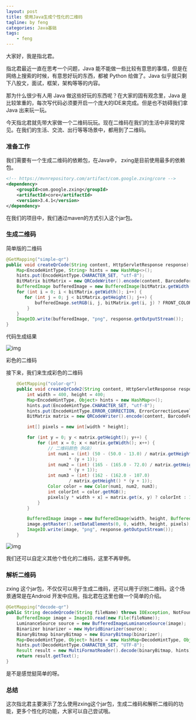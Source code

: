 ```yaml
---
layout: post
title: 使用Java生成个性化的二维码
tagline: by feng
categories: Java基础
tags: 
    - feng
---
```



大家好，我是指北君。

指北君最近一直在思考一个问题，Java 能不能做一些比较有意思的事情，但是在网络上搜索的时候，有意思好玩的东西，都被 Python 给做了。Java 似乎就只剩下八股文，面试，框架，架构等等的内容。 

那为什么很少有人用 Java 做这些好玩的东西呢？在大家的固有观念里，Java 是比较笨重的，每次写代码必须要开启一个庞大的IDE来完成。但是也不妨碍我们拿 Java 出来玩一玩。

<!--more-->

今天指北君就先带大家做一个二维码玩玩。现在二维码在我们的生活中非常的常见。在我们的生活、交流、出行等等场景中，都用到了二维码。

### 准备工作

我们需要有一个生成二维码的依赖包，在Java中， zxing是目前使用最多的依赖包。

```xml
<!-- https://mvnrepository.com/artifact/com.google.zxing/core -->
<dependency>
    <groupId>com.google.zxing</groupId>
    <artifactId>core</artifactId>
    <version>3.4.1</version>
</dependency>
```

在我们的项目中，我们通过maven的方式引入这个jar包。

### 生成二维码

简单版的二维码

```java 
@GetMapping("simple-qr")
public void createQrCode(String content, HttpServletResponse response) throws WriterException, IOException {
    Map<EncodeHintType, String> hints = new HashMap<>();
    hints.put(EncodeHintType.CHARACTER_SET, "utf-8");
	BitMatrix bitMatrix = new QRCodeWriter().encode(content, BarcodeFormat.QR_CODE, 120, 120, hints);
    BufferedImage bufferedImage = new BufferedImage(bitMatrix.getWidth(), bitMatrix.getHeight(), BufferedImage.TYPE_INT_RGB);
    for (int i = 0; i < bitMatrix.getWidth(); i++) {
       for (int j = 0; j < bitMatrix.getHeight(); j++) {
           bufferedImage.setRGB(i, j, bitMatrix.get(i, j) ? FRONT_COLOR : BACKGROUND_COLOR);
        }
    }
    ImageIO.write(bufferedImage, "png", response.getOutputStream());
}
```

代码生成结果

![img](https://www.javanorth.cn/assets/images/2021/feng/202111192350272.jpg)

彩色的二维码

接下来，我们来生成彩色的二维码

```java
    @GetMapping("color-qr")
    public void createQrCode2(String content, HttpServletResponse response) throws WriterException, IOException {
        int width = 400, height = 400;
        Map<EncodeHintType, Object> hints = new HashMap<>();
        hints.put(EncodeHintType.CHARACTER_SET, "utf-8");
        hints.put(EncodeHintType.ERROR_CORRECTION, ErrorCorrectionLevel.M);
        BitMatrix matrix = new QRCodeWriter().encode(content, BarcodeFormat.QR_CODE, width, height, hints);

        int[] pixels = new int[width * height];

        for (int y = 0; y < matrix.getHeight(); y++) {
            for (int x = 0; x < matrix.getWidth(); x++) {
                // 二维码颜色（RGB）
                int num1 = (int) (50 - (50.0 - 13.0) / matrix.getHeight()
                        * (y + 1));
                int num2 = (int) (165 - (165.0 - 72.0) / matrix.getHeight()
                        * (y + 1));
                int num3 = (int) (162 - (162.0 - 107.0)
                        / matrix.getHeight() * (y + 1));
                Color color = new Color(num1, num2, num3);
                int colorInt = color.getRGB();
                pixels[y * width + x] = matrix.get(x, y) ? colorInt : 16777215;
            }
        }

        BufferedImage image = new BufferedImage(width, height, BufferedImage.TYPE_INT_RGB);
        image.getRaster().setDataElements(0, 0, width, height, pixels);
        ImageIO.write(image, "png", response.getOutputStream());
    }
```



![img](https://www.javanorth.cn/assets/images/2021/feng/202111200001133.jpg)

我们还可以自定义其他个性化的二维码，这里不再举例。

### 解析二维码

zxing 这个jar包，不仅仅可以用于生成二维码，还可以用于识别二维码。这个场景通常是在Android 开发中应用。指北君在这里也做一个简单的介绍。

```java
@GetMapping("decode-qr")
public String decodeQrcode(String fileName) throws IOException, NotFoundException {
    BufferedImage image = ImageIO.read(new File(fileName));
    LuminanceSource source = new BufferedImageLuminanceSource(image);
    Binarizer binarizer = new HybridBinarizer(source);
    BinaryBitmap binaryBitmap = new BinaryBitmap(binarizer);
    Map<DecodeHintType, Object> hints = new HashMap<DecodeHintType, Object>();
    hints.put(DecodeHintType.CHARACTER_SET, "UTF-8");
    Result result = new MultiFormatReader().decode(binaryBitmap, hints);
    return result.getText();
}
```
是不是感觉挺简单的呀。

### 总结

这次指北君主要演示了怎么使用zxing这个jar包，生成二维码和解析二维码的功能，更多个性化的功能，大家可以自己尝试哦。

